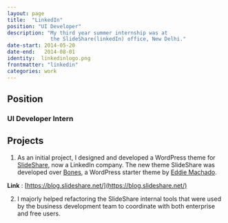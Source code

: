 ```yaml
---
layout: page
title:  "LinkedIn"
position: "UI Developer"
description: "My third year summer internship was at
			  the SlideShare(linkedIn) office, New Delhi."
date-start: 2014-05-20  
date-end:   2014-08-01
identity:  linkedinlogo.png
frontmatter: "linkedin"
categories: work
---
```


## Position

### UI Developer Intern

## Projects
1. As an initial project, I designed and developed a WordPress theme for [SlideShare](http://www.slideshare.net), now a LinkedIn company. The new theme SlideShare was developed over [Bones](http://themble.com/bones/), a WordPress starter theme by [Eddie Machado](http://themble.com/).

**Link** : [https://blog.slideshare.net/](https://blog.slideshare.net/)

2. I majorly helped refactoring the SlideShare internal tools that were used by the business development team to coordinate with both enterprise and free users.